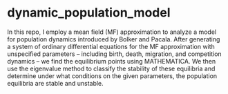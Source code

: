 # dynamic_population_model
In this repo, I employ a mean field (MF) approximation to analyze a model for population dynamics introduced by Bolker and Pacala. After generating a system of ordinary differential equations for the MF approximation with unspecified parameters – including birth, death, migration, and competition dynamics – we find the equilibrium points using MATHEMATICA. We then use the eigenvalue method to classify the stability of these equilibria and determine under what conditions on the given parameters, the population equilibria are stable and unstable.

<!-- This project was done in MATHEMATICA and R. 
 -->
